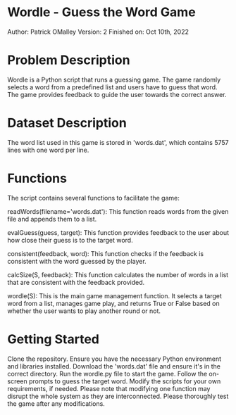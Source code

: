 # Wordle - Guess the Word Game
Author: Patrick OMalley
Version: 2
Finished on: Oct 10th, 2022

# Problem Description
Wordle is a Python script that runs a guessing game. The game randomly selects a word from a predefined list and users have to guess that word. The game provides feedback to guide the user towards the correct answer.

# Dataset Description
The word list used in this game is stored in 'words.dat', which contains 5757 lines with one word per line.

# Functions
The script contains several functions to facilitate the game:

readWords(filename='words.dat'): This function reads words from the given file and appends them to a list.

evalGuess(guess, target): This function provides feedback to the user about how close their guess is to the target word.

consistent(feedback, word): This function checks if the feedback is consistent with the word guessed by the player.

calcSize(S, feedback): This function calculates the number of words in a list that are consistent with the feedback provided.

wordle(S): This is the main game management function. It selects a target word from a list, manages game play, and returns True or False based on whether the user wants to play another round or not.

# Getting Started
Clone the repository.
Ensure you have the necessary Python environment and libraries installed.
Download the 'words.dat' file and ensure it's in the correct directory.
Run the wordle.py file to start the game.
Follow the on-screen prompts to guess the target word.
Modify the scripts for your own requirements, if needed.
Please note that modifying one function may disrupt the whole system as they are interconnected. Please thoroughly test the game after any modifications.
